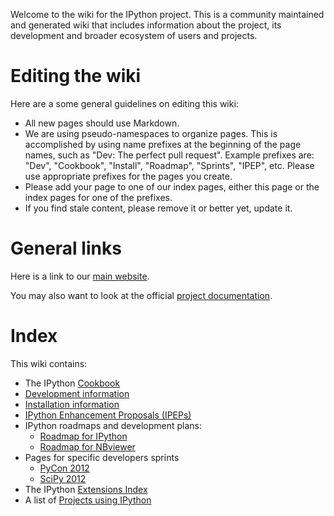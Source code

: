 Welcome to the wiki for the IPython project. This is a community maintained and generated wiki that includes information about the project, its development and broader ecosystem of users and projects.

# Editing the wiki

Here are a some general guidelines on editing this wiki:

* All new pages should use Markdown.
* We are using pseudo-namespaces to organize pages.  This is accomplished by using name prefixes at the beginning of the page names, such as "Dev: The perfect pull request". Example prefixes are: "Dev", "Cookbook", "Install", "Roadmap", "Sprints", "IPEP", etc. Please use appropriate prefixes for the pages you create.
* Please add your page to one of our index pages, either this page or the index pages for one of the prefixes.
* If you find stale content, please remove it or better yet, update it.

# General links

Here is a link to our [main website](http://ipython.org).

You may also want to look at the official [project documentation](http://ipython.org/documentation.html).

# Index

This wiki contains:

* The IPython [Cookbook](wiki/Cookbook)
* [Development information](wiki/Dev:-Index)
* [Installation information](wiki/Install:-Index)
* [IPython Enhancement Proposals (IPEPs)](wiki/IPEPs:-IPython-Enhancement-Proposals)
* IPython roadmaps and development plans:
  - [Roadmap for IPython](wiki/Roadmap:-IPython)
  - [Roadmap for NBviewer](wiki/Roadmap:-NBviewer)
* Pages for specific developers sprints
  - [PyCon 2012](wiki/Sprints:-PyCon2012)
  - [SciPy 2012](wiki/Sprints:-SciPy2012)
* The IPython [Extensions Index](wiki/Extensions-Index)
* A list of [Projects using IPython](wiki/Projects-using-IPython)
